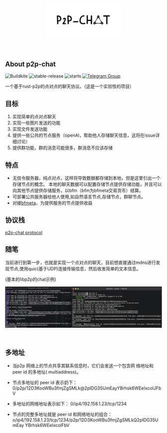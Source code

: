 <br />
<br />

<p align="center">
<img src="docs/images/logo1.svg" width="240">
</p>

<br />
<br />

## About p2p-chat

![Buildkite](https://img.shields.io/buildkite/0eae07525f8e44a19b48fa937813e2c21ee04aa351361cd851)
![stable-release](https://img.shields.io/badge/p2pChat-实验性项目-da282a)
![starts](https://shields.io/github/stars/HighValyrian/p2p-chat)
[![Telegram Group][telegram-badge]][telegram-url]

[telegram-badge]: https://cdn.jsdelivr.net/gh/Patrolavia/telegram-badge@8fe3382b3fd3a1c533ba270e608035a27e430c2e/chat.svg
[telegram-url]: https://t.me/+SiZ53KtzsMw0M2Rl

一个基于rust-p2p的点对点的聊天协议。（这是一个实验性的项目）

## 目标

1. 实现简单的点对点聊天
2. 实现一些图片发送的功能
3. 实现文件发送功能
4. 提供一些公共的节点服务（openAI，帮助他人存储聊天信息，这将在issue详细讨论）
5. 提供群功能，群的消息可能很多，群消息不应该存储

## 特点

- 无信令服务器，纯点对点，这样将导致数据都存储到本地，但是这里引出一个存储节点的概念。
本地的聊天数据可以配置存储节点提供存储功能，并且可以向其他节点提供存储服务，以bfm（bfm为bfmeta交易货币）结算。
- 可部署公共服务器给他人使用,如自然语言节点,存储节点，群聊节点。
- 对接[bfmeta](https://www.bfmeta.org/)，为提供服务的节点提供收益

## 协议栈

[p2p-chat protocol](./core/protocol/README.md)

## 随笔

当前进行到第一步，也就是实现一个点对点的聊天，目前想直接通过mdns进行发现节点,使用quic(基于UDP)连接传输信息，然后收发简单的文本信息。

(基本的libp2p的chat示例)
<br />
<p align="center">
<img src="docs/images/chat.png" >
</p>
<br />


## 多地址

+ 当p2p 网络上的节点共享其联系信息时，它们会发送一个包含网
络地址和 peer id 的多地址( multiaddress)。

+ 节点多地址的 peer id 表示奶下：
0/p2p/12D3KooWBu3fmjZgSMLk@2pIDG35UmEayYBrhsk6WEeIxcolJFbV

+ 多地址的网络地址表示如下：
0/ip4/192.158.1.23/tcp/1234

+ 节点的完整多地址就是 peer id 和网络地址的组合：
o/ip4/192.158.1.23/tcp/1234/p2p/12D3KooWBu3fmjZgSMLkQ2pIDG35UmEay
YBrhsk6WEelxcolFbV

